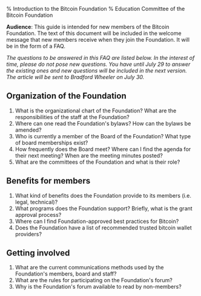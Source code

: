 % Introduction to the Bitcoin Foundation
% Education Committee of the Bitcoin Foundation

**Audience**: This guide is intended for new members of the Bitcoin Foundation. The text of this document will be included in the welcome message that new members receive when they join the Foundation. It will be in the form of a FAQ.

*The questions to be answered in this FAQ are listed below. In the interest of time, please do not pose new questions. You have until July 29 to answer the existing ones and new questions will be included in the next version. The article will be sent to Bradford Wheeler on July 30.* 

## Organization of the Foundation
1. What is the organizational chart of the Foundation? What are the responsibilities of the staff at the Foundation?
2. Where can one read the Foundation's bylaws? How can the bylaws be amended?
3. Who is currently a member of the Board of the Foundation? What type of board memberships exist?
4. How frequently does the Board meet? Where can I find the agenda for their next meeting? When are the meeting minutes posted?
5. What are the committees of the Foundation and what is their role?

## Benefits for members
1. What kind of benefits does the Foundation provide to its members (i.e. legal, technical)?
2. What programs does the Foundation support? Briefly, what is the grant approval process?
3. Where can I find Foundation-approved best practices for Bitcoin?
4. Does the Foundation have a list of recommended trusted bitcoin wallet providers?

## Getting involved
1. What are the current communications methods used by the Foundation's members, board and staff?
2. What are the rules for participating on the Foundation's forum?
3. Why is the Foundation's forum available to read by non-members?